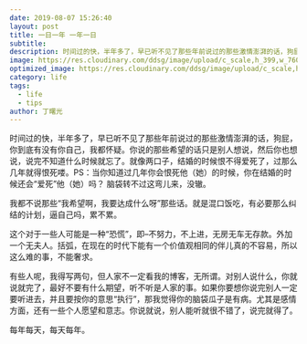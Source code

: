 ```yaml
---
date: 2019-08-07 15:26:40
layout: post
title: 一日一年 一年一日
subtitle: 
description: 时间过的快，半年多了，早已听不见了那些年前说过的那些激情澎湃的话，狗屁，你到底有没有你自己，我都怀疑。你说的那些希望的话只是别人想说，然后你也想说，说完不知道什么时候就忘了。就像两口子
image: https://res.cloudinary.com/ddsg/image/upload/c_scale,h_399,w_760/v1567214574/%E4%B8%80%E6%97%A5%E4%B8%80%E5%B9%B4_jkj7za.jpg
optimized_image: https://res.cloudinary.com/ddsg/image/upload/c_scale,h_200,w_380/v1567214574/%E4%B8%80%E6%97%A5%E4%B8%80%E5%B9%B4_jkj7za.jpg
category: life
tags:
  - life
  - tips
author: 丁曙光
---
```

时间过的快，半年多了，早已听不见了那些年前说过的那些激情澎湃的话，狗屁，你到底有没有你自己，我都怀疑。你说的那些希望的话只是别人想说，然后你也想说，说完不知道什么时候就忘了。就像两口子，结婚的时候恨不得爱死了，过那么几年就得恨死喽。PS：当你知道过几年你会恨死他（她）的时候，你在结婚的时候还会“爱死”他（她）吗？ 脑袋转不过这弯儿来，没辙。

我都不说那些“我希望啊，我要达成什么呀”那些话。就是混口饭吃，有必要那么纠结的计划，逼自己吗，累不累。

这个对于一些人可能是一种“恐慌”，即–不努力，不上进，无房无车无存款。外加一个无夫人。括弧，在现在的时代下能有一个价值观相同的伴儿真的不容易，所以这么难的事，不能奢求。

有些人呢，我得写两句，但人家不一定看我的博客，无所谓。对别人说什么，你就说就完了，最好不要有什么期望，听不听是人家的事。如果你要想你说完别人一定要听进去，并且要按你的意思“执行”，那我觉得你的脑袋瓜子是有病。尤其是感情方面，还有一些个人愿望和意志。你说就说，别人能听就很不错了，说完就得了。

每年每天，每天每年。








